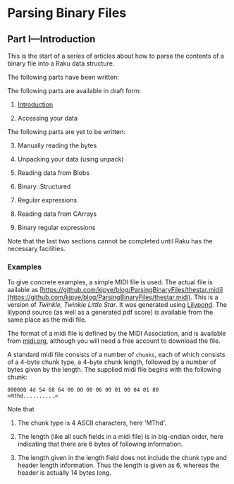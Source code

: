 Parsing Binary Files
====================

Part I—Introduction
-------------------

This is the start of a series of articles about how to parse the contents of a binary file into a Raku data structure.

The following parts have been written:

The following parts are available in draft form:

1. [Introduction](https://github.com/kjpye/blog/blob/main/ParsingBinaryFiles/1-intro.md)

2. Accessing your data

The following parts are yet to be written:

3. Manually reading the bytes

4. Unpacking your data (using unpack)

5. Reading data from Blobs

6. Binary::Structured

7. Regular expressions

8. Reading data from CArrays

9. Binary regular expressions

Note that the last two sections cannot be completed until Raku has the necessary facilities.

### Examples

To give concrete examples, a simple MIDI file is used. The actual file is aailable as [https://github.com/kjpye/blog/ParsingBinaryFiles/thestar.midi](https://github.com/kjpye/blog/ParsingBinaryFiles/thestar.midi). This is a version of *Twinkle, Twinkle Little Star*. It was generated using [Lilypond](https://lilypond.org). The lilypond source (as well as a generated pdf score) is available from the same place as the midi file.

The format of a midi file is defined by the MIDI Association, and is available from [midi.org](https://www.midi.org/specifications/file-format-specifications/standard-midi-files), although you will need a free account to download the file.

A standard midi file consists of a number of `chunks`, each of which consists of a 4-byte chunk type, a 4-byte chunk length, followed by a number of bytes given by the length. The supplied midi file begins with the following chunk:

    000000 4d 54 68 64 00 00 00 06 00 01 00 04 01 80        >MThd..........<

Note that

1. The chunk type is 4 ASCII characters, here 'MThd'.

2. The length (like all such fields in a midi file) is in big-endian order, here indicating that there are 6 bytes of following information.

3. The length given in the length field does not include the chunk type and header length information. Thus the length is given as 6, whereas the header is actually 14 bytes long.

